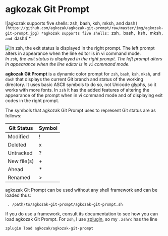 # agkozak Git Prompt
![agkozak supports five shells: zsh, bash, ksh, mksh, and dash`](https://github.com/agkozak/agkozak-git-prompt/raw/master/img/agkozak-git-prompt.jpg)
*agkozak supports five shells: `zsh`, `bash`, `ksh`, `mksh`, and `dash4`*

![In zsh, the exit status is displayed in the right prompt. The left prompt alters in appearance when the line editor is in vi command mode.](https://github.com/agkozak/agkozak-git-prompt/raw/master/img/exit-status-and-vi-mode.jpg)
*In `zsh`, the exit status is displayed in the right prompt. The left prompt alters in appearance when the line editor is in `vi` command mode.*

**agkozak Git Prompt** is a dynamic color prompt for `zsh`, `bash`, `ksh`, `mksh`, and `dash` that displays the current Git branch and status of the working directory. It uses basic ASCII symbols to do so, not Unicode glyphs, so it works with more fonts. In `zsh` it has the added features of altering the appearance of the prompt when in vi command mode and of displaying exit codes in the right prompt.

The symbols that agkozak Git Prompt uses to represent Git status are as follows:

Git Status | Symbol
--- | ---
Modified | !
Deleted | x
Untracked | ?
New file(s) | +
Ahead | \*
Renamed | >

agkozak Git Prompt can be used without any shell framework and can be loaded thus:

     . /path/to/agkozak-git-prompt/agkozak-git-prompt.sh

If you do use a framework, consult its documentation to see how you can load agkozak Git Prompt. For `zsh`, I use [zplugin](https://github.com/zdharma/zplugin), so my `.zshrc` has the line

    zplugin load agkozak/agkozak-git-prompt

